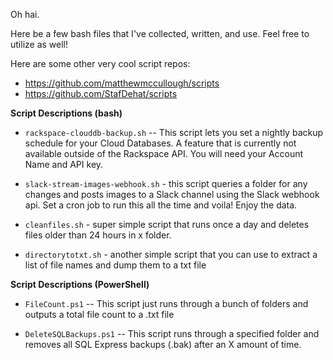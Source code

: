 Oh hai.

Here be a few bash files that I've collected, written, and use. Feel free to utilize as well!

Here are some other very cool script repos:

* https://github.com/matthewmccullough/scripts
* https://github.com/StafDehat/scripts

**Script Descriptions (bash)**

* `rackspace-clouddb-backup.sh` -- This script lets you set a nightly backup schedule for your Cloud Databases. A feature that is currently not available outside of the Rackspace API. You will need your Account Name and API key.

* `slack-stream-images-webhook.sh` - this script queries a folder for any changes and posts images to a Slack channel using the Slack webhook api. Set a cron job to run this all the time and voila! Enjoy the data.

* `cleanfiles.sh` - super simple script that runs once a day and deletes files older than 24 hours in x folder.

* `directorytotxt.sh` - another simple script that you can use to extract a list of file names and dump them to a txt file

**Script Descriptions (PowerShell)**

* `FileCount.ps1` -- This script just runs through a bunch of folders and outputs a total file count to a .txt file

* `DeleteSQLBackups.ps1` -- This script runs through a specified folder and removes all SQL Express backups (.bak) after an X amount of time.
